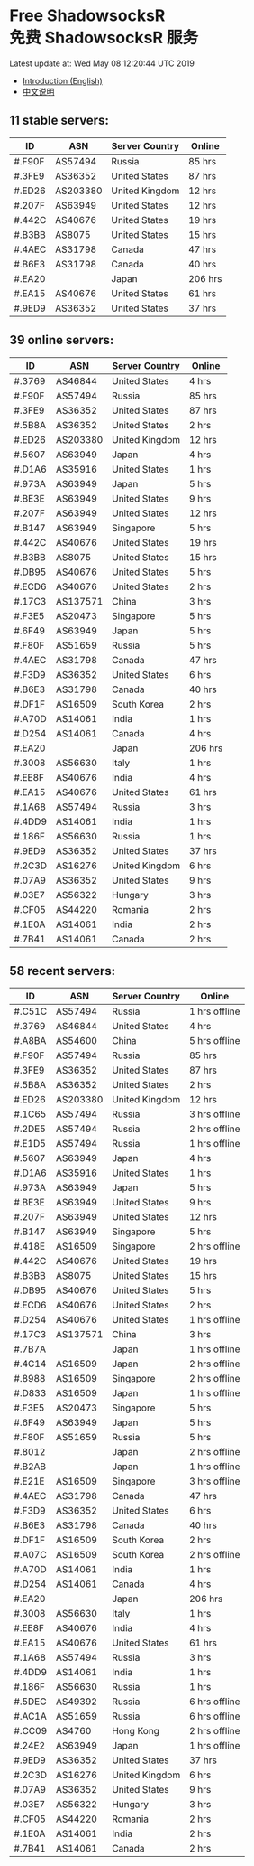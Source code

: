 # Free ShadowsocksR<br>免费 ShadowsocksR 服务

Latest update at: Wed May 08 12:20:44 UTC 2019

- [Introduction (English)](https://voken.io/en/latest/services/autossr.html)
- [中文说明](https://voken.io/zh_CN/latest/services/autossr.html)


## 11 stable servers:

| ID | ASN | Server Country | Online |
| ------ | ------ | ------ | ------ |
| #.F90F | AS57494 | Russia | 85 hrs |
| #.3FE9 | AS36352 | United States | 87 hrs |
| #.ED26 | AS203380 | United Kingdom | 12 hrs |
| #.207F | AS63949 | United States | 12 hrs |
| #.442C | AS40676 | United States | 19 hrs |
| #.B3BB | AS8075 | United States | 15 hrs |
| #.4AEC | AS31798 | Canada | 47 hrs |
| #.B6E3 | AS31798 | Canada | 40 hrs |
| #.EA20 |  | Japan | 206 hrs |
| #.EA15 | AS40676 | United States | 61 hrs |
| #.9ED9 | AS36352 | United States | 37 hrs |

## 39 online servers:

| ID | ASN | Server Country | Online |
| ------ | ------ | ------ | ------ |
| #.3769 | AS46844 | United States | 4 hrs |
| #.F90F | AS57494 | Russia | 85 hrs |
| #.3FE9 | AS36352 | United States | 87 hrs |
| #.5B8A | AS36352 | United States | 2 hrs |
| #.ED26 | AS203380 | United Kingdom | 12 hrs |
| #.5607 | AS63949 | Japan | 4 hrs |
| #.D1A6 | AS35916 | United States | 1 hrs |
| #.973A | AS63949 | Japan | 5 hrs |
| #.BE3E | AS63949 | United States | 9 hrs |
| #.207F | AS63949 | United States | 12 hrs |
| #.B147 | AS63949 | Singapore | 5 hrs |
| #.442C | AS40676 | United States | 19 hrs |
| #.B3BB | AS8075 | United States | 15 hrs |
| #.DB95 | AS40676 | United States | 5 hrs |
| #.ECD6 | AS40676 | United States | 2 hrs |
| #.17C3 | AS137571 | China | 3 hrs |
| #.F3E5 | AS20473 | Singapore | 5 hrs |
| #.6F49 | AS63949 | Japan | 5 hrs |
| #.F80F | AS51659 | Russia | 5 hrs |
| #.4AEC | AS31798 | Canada | 47 hrs |
| #.F3D9 | AS36352 | United States | 6 hrs |
| #.B6E3 | AS31798 | Canada | 40 hrs |
| #.DF1F | AS16509 | South Korea | 2 hrs |
| #.A70D | AS14061 | India | 1 hrs |
| #.D254 | AS14061 | Canada | 4 hrs |
| #.EA20 |  | Japan | 206 hrs |
| #.3008 | AS56630 | Italy | 1 hrs |
| #.EE8F | AS40676 | India | 4 hrs |
| #.EA15 | AS40676 | United States | 61 hrs |
| #.1A68 | AS57494 | Russia | 3 hrs |
| #.4DD9 | AS14061 | India | 1 hrs |
| #.186F | AS56630 | Russia | 1 hrs |
| #.9ED9 | AS36352 | United States | 37 hrs |
| #.2C3D | AS16276 | United Kingdom | 6 hrs |
| #.07A9 | AS36352 | United States | 9 hrs |
| #.03E7 | AS56322 | Hungary | 3 hrs |
| #.CF05 | AS44220 | Romania | 2 hrs |
| #.1E0A | AS14061 | India | 2 hrs |
| #.7B41 | AS14061 | Canada | 2 hrs |

## 58 recent servers:

| ID | ASN | Server Country | Online |
| ------ | ------ | ------ | ------ |
| #.C51C | AS57494 | Russia | 1 hrs offline |
| #.3769 | AS46844 | United States | 4 hrs |
| #.A8BA | AS54600 | China | 5 hrs offline |
| #.F90F | AS57494 | Russia | 85 hrs |
| #.3FE9 | AS36352 | United States | 87 hrs |
| #.5B8A | AS36352 | United States | 2 hrs |
| #.ED26 | AS203380 | United Kingdom | 12 hrs |
| #.1C65 | AS57494 | Russia | 3 hrs offline |
| #.2DE5 | AS57494 | Russia | 2 hrs offline |
| #.E1D5 | AS57494 | Russia | 1 hrs offline |
| #.5607 | AS63949 | Japan | 4 hrs |
| #.D1A6 | AS35916 | United States | 1 hrs |
| #.973A | AS63949 | Japan | 5 hrs |
| #.BE3E | AS63949 | United States | 9 hrs |
| #.207F | AS63949 | United States | 12 hrs |
| #.B147 | AS63949 | Singapore | 5 hrs |
| #.418E | AS16509 | Singapore | 2 hrs offline |
| #.442C | AS40676 | United States | 19 hrs |
| #.B3BB | AS8075 | United States | 15 hrs |
| #.DB95 | AS40676 | United States | 5 hrs |
| #.ECD6 | AS40676 | United States | 2 hrs |
| #.D254 | AS40676 | United States | 1 hrs offline |
| #.17C3 | AS137571 | China | 3 hrs |
| #.7B7A |  | Japan | 1 hrs offline |
| #.4C14 | AS16509 | Japan | 2 hrs offline |
| #.8988 | AS16509 | Singapore | 2 hrs offline |
| #.D833 | AS16509 | Japan | 1 hrs offline |
| #.F3E5 | AS20473 | Singapore | 5 hrs |
| #.6F49 | AS63949 | Japan | 5 hrs |
| #.F80F | AS51659 | Russia | 5 hrs |
| #.8012 |  | Japan | 2 hrs offline |
| #.B2AB |  | Japan | 1 hrs offline |
| #.E21E | AS16509 | Singapore | 3 hrs offline |
| #.4AEC | AS31798 | Canada | 47 hrs |
| #.F3D9 | AS36352 | United States | 6 hrs |
| #.B6E3 | AS31798 | Canada | 40 hrs |
| #.DF1F | AS16509 | South Korea | 2 hrs |
| #.A07C | AS16509 | South Korea | 2 hrs offline |
| #.A70D | AS14061 | India | 1 hrs |
| #.D254 | AS14061 | Canada | 4 hrs |
| #.EA20 |  | Japan | 206 hrs |
| #.3008 | AS56630 | Italy | 1 hrs |
| #.EE8F | AS40676 | India | 4 hrs |
| #.EA15 | AS40676 | United States | 61 hrs |
| #.1A68 | AS57494 | Russia | 3 hrs |
| #.4DD9 | AS14061 | India | 1 hrs |
| #.186F | AS56630 | Russia | 1 hrs |
| #.5DEC | AS49392 | Russia | 6 hrs offline |
| #.AC1A | AS51659 | Russia | 6 hrs offline |
| #.CC09 | AS4760 | Hong Kong | 2 hrs offline |
| #.24E2 | AS63949 | Japan | 1 hrs offline |
| #.9ED9 | AS36352 | United States | 37 hrs |
| #.2C3D | AS16276 | United Kingdom | 6 hrs |
| #.07A9 | AS36352 | United States | 9 hrs |
| #.03E7 | AS56322 | Hungary | 3 hrs |
| #.CF05 | AS44220 | Romania | 2 hrs |
| #.1E0A | AS14061 | India | 2 hrs |
| #.7B41 | AS14061 | Canada | 2 hrs |



